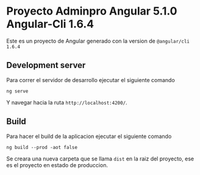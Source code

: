 # Proyecto Adminpro Angular 5.1.0 Angular-Cli 1.6.4

Este es un proyecto de Angular generado con la version de `@angular/cli 1.6.4`

## Development server

Para correr el servidor de desarrollo ejecutar el siguiente comando

`ng serve`

Y navegar hacia la ruta `http://localhost:4200/`.

## Build

Para hacer el build de la aplicacion ejecutar el siguiente comando

`ng build --prod -aot false`

Se creara una nueva carpeta que se llama `dist` en la raiz del proyecto, ese es el proyecto en estado de produccion.
<!-- ## Running unit tests

Run `ng test` to execute the unit tests via [Karma](https://karma-runner.github.io).

## Running end-to-end tests

Run `ng e2e` to execute the end-to-end tests via [Protractor](http://www.protractortest.org/).

## Further help

To get more help on the Angular CLI use `ng help` or go check out the [Angular CLI README](https://github.com/angular/angular-cli/blob/master/README.md).
 -->
